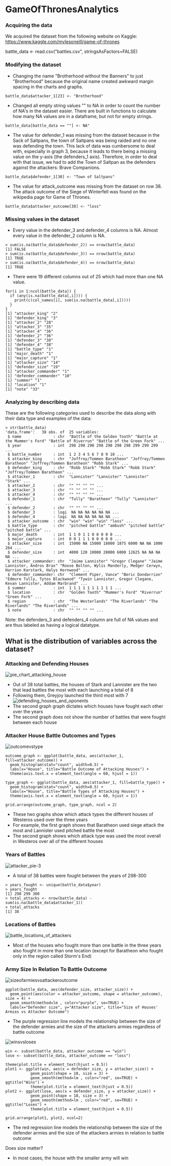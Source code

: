 # GameOfThronesAnalytics

### Acquiring the data
We acquired the dataset from the following website on Kaggle: https://www.kaggle.com/mylesoneill/game-of-thrones

battle_data <- read.csv("battles.csv", stringsAsFactors=FALSE)

### Modifying the dataset
* Changing the name "Brotherhood without the Banners" to just "Brotherhood" because the original name created awkward margin spacing in the charts and graphs. 
```{r }
battle_data$attacker_1[23] <- "Brotherhood"
```

* Changed all empty string values "" to NA in order to count the number of NA's in the dataset easier. There are built in functions to calculate how many NA values are in a dataframe, but not for empty strings. 
```{r }
battle_data[battle_data == ""] <- NA"
```

* The value for defender_1 was missing from the dataset because in the Sack of Saltpans, the town of Saltpans was being raided and no one was defending the town. This lack of data was cumbersome to deal with, especially in graph 3, because it leads to there being a missing value on the y-axis (the defenders_1 axis). Therefore, in order to deal with that issue, we had to add the Town of Saltpan as the defenders against the attackers: Brave Companions. 
```{r }
battle_data$defender_1[30] <- "Town of Saltpans"
```

* The value for attack_outcome was missing from the dataset on row 38. The attack outcome of the Siege of Winterfell was found on the wikipedia page for Game of Thrones. 
```{r }
battle_data$attacker_outcome[38] <- "loss"
```
 
### Missing values in the dataset
* Every value in the defender_3 and defender_4 columns is NA. Almost every value in the defender_2 column is NA. 
```{r}
> sum(is.na(battle_data$defender_2)) == nrow(battle_data)
[1] FALSE
> sum(is.na(battle_data$defender_3)) == nrow(battle_data)
[1] TRUE
> sum(is.na(battle_data$defender_4)) == nrow(battle_data)
[1] TRUE
```
* There were 19 different columns out of 25 which had more than one NA value. 
```{r}
for(i in 1:ncol(battle_data)) {
  if (any(is.na(battle_data[,i]))) {
    print(c(col_names[i], sum(is.na(battle_data[,i]))))
  }
}
[1] "attacker_king" "2"            
[1] "defender_king" "3"            
[1] "attacker_2" "28"        
[1] "attacker_3" "35"        
[1] "attacker_4" "36"        
[1] "defender_2" "36"        
[1] "defender_3" "38"        
[1] "defender_4" "38"        
[1] "battle_type" "1"          
[1] "major_death" "1"          
[1] "major_capture" "1"            
[1] "attacker_size" "14"           
[1] "defender_size" "19"           
[1] "attacker_commander" "1"                 
[1] "defender_commander" "10"                
[1] "summer" "1"     
[1] "location" "1"       
[1] "note" "33"  
```

### Analyzing by describing data 

These are the following categories used to describe the data along with their data type and examples of the data: 
```{r}
> str(battle_data)
'data.frame':	38 obs. of  25 variables:
 $ name              : chr  "Battle of the Golden Tooth" "Battle at the Mummer's Ford" "Battle of Riverrun" "Battle of the Green Fork" ...
 $ year              : int  298 298 298 298 298 298 298 299 299 299 ...
 $ battle_number     : int  1 2 3 4 5 6 7 8 9 10 ...
 $ attacker_king     : chr  "Joffrey/Tommen Baratheon" "Joffrey/Tommen Baratheon" "Joffrey/Tommen Baratheon" "Robb Stark" ...
 $ defender_king     : chr  "Robb Stark" "Robb Stark" "Robb Stark" "Joffrey/Tommen Baratheon" ...
 $ attacker_1        : chr  "Lannister" "Lannister" "Lannister" "Stark" ...
 $ attacker_2        : chr  "" "" "" "" ...
 $ attacker_3        : chr  "" "" "" "" ...
 $ attacker_4        : chr  "" "" "" "" ...
 $ defender_1        : chr  "Tully" "Baratheon" "Tully" "Lannister" ...
 $ defender_2        : chr  "" "" "" "" ...
 $ defender_3        : logi  NA NA NA NA NA NA ...
 $ defender_4        : logi  NA NA NA NA NA NA ...
 $ attacker_outcome  : chr  "win" "win" "win" "loss" ...
 $ battle_type       : chr  "pitched battle" "ambush" "pitched battle" "pitched battle" ...
 $ major_death       : int  1 1 0 1 1 0 0 0 0 0 ...
 $ major_capture     : int  0 0 1 1 1 0 0 0 0 0 ...
 $ attacker_size     : int  15000 NA 15000 18000 1875 6000 NA NA 1000 264 ...
 $ defender_size     : int  4000 120 10000 20000 6000 12625 NA NA NA NA ...
 $ attacker_commander: chr  "Jaime Lannister" "Gregor Clegane" "Jaime Lannister, Andros Brax" "Roose Bolton, Wylis Manderly, Medger Cerwyn, Harrion Karstark, Halys Hornwood" ...
 $ defender_commander: chr  "Clement Piper, Vance" "Beric Dondarrion" "Edmure Tully, Tytos Blackwood" "Tywin Lannister, Gregor Clegane, Kevan Lannister, Addam Marbrand" ...
 $ summer            : int  1 1 1 1 1 1 1 1 1 1 ...
 $ location          : chr  "Golden Tooth" "Mummer's Ford" "Riverrun" "Green Fork" ...
 $ region            : chr  "The Westerlands" "The Riverlands" "The Riverlands" "The Riverlands" ...
 $ note              : chr  "" "" "" "" ...
 ```
 
 Note: the defenders_3 and defenders_4 column are full of NA values and are thus labeled as having a logical datatype. 
 
 ## What is the distribution of variables across the dataset?

### Attacking and Defending Houses
![pie_chart_attacking_house](https://user-images.githubusercontent.com/8938974/42578080-c96740a4-84f3-11e8-9882-51eccbbb7a1d.png)
* Out of 38 total battles, the houses of Stark and Lannister are the two that lead battles the most with each launching a total of 8
* Following them, Greyjoy launched the third most with 7
![defending_houses_and_oponents](https://user-images.githubusercontent.com/8938974/43089964-133fd770-8e74-11e8-924e-2177ccddb036.jpeg)
* The second graph graph dictates which houses have fought each other over the years 
* The second graph does not show the number of battles that were fought between each house

### Attacker House Battle Outcomes and Types
![outcomevstype](https://user-images.githubusercontent.com/8938974/43089100-d5e4667c-8e71-11e8-83a6-66702974c8c7.jpeg)
```{r } 
outcome_graph <- ggplot(battle_data, aes(attacker_1, fill=attacker_outcome)) +
  geom_histogram(stat="count", width=0.5) +
  labs(x="House", title="Battle Outcome of Attacking Houses") +
  theme(axis.text.x = element_text(angle = 60, hjust = 1))

type_graph <- ggplot(battle_data, aes(attacker_1, fill=battle_type)) +
  geom_histogram(stat="count", width=0.5) +
  labs(x="House", title="Battle Types of Attacking Houses") +
  theme(axis.text.x = element_text(angle = 60, hjust = 1))

grid.arrange(outcome_graph, type_graph, ncol = 2)
```

* These two graphs show which attack types the different houses of Westeros used over the three years
* For example, the first graph shows that Baratheon used siege attack the most and Lannister used pitched battle the most
* The second graph shows which attack type was used the most overall in Westeros over all of the different houses

### Years of Battles
![attacker_pie-3](https://user-images.githubusercontent.com/8938974/42729836-4a7e5742-87b3-11e8-99e2-22ebc55683c8.png)

* A total of 38 battles were fought between the years of 298-300
```{r} 
> years_fought <- unique(battle_data$year)
> years_fought
[1] 298 299 300 
> total_attacks <- nrow(battle_data) - sum(is.na(battle_data$attacker_1))
> total_attacks
[1] 38
```

### Locations of Battles
![battle_locations_of_attackers](https://user-images.githubusercontent.com/8938974/43093825-2ca53646-8e7f-11e8-816d-8ab068d2c902.jpeg)
* Most of the houses who fought more than one battle in the three years also fought in more than one location (except for Baratheon who fought only in the region called Storm's End)

### Army Size In Relation To Battle Outcome
![sizeofarmiesvsattackeroutcome](https://user-images.githubusercontent.com/8938974/43091322-c4bc03fe-8e77-11e8-98e5-28c7fa891d7e.jpeg)
```{r }
ggplot(battle_data, aes(defender_size, attacker_size)) +
  geom_point(aes(color = attacker_outcome, shape = attacker_outcome), size = 4) +
  geom_smooth(method=lm , color="purple", se=TRUE) + 
  labs(x="Defender size", y="Attacker size", title="Size of Houses' Armies vs Attacker Outcome") 
```
* The purple regression line models the relationship between the size of the defender armies and the size of the attackers armies regardless of battle outcome

![winsvsloses](https://user-images.githubusercontent.com/8938974/43087953-05908f02-8e6f-11e8-864e-2c09948ccf4f.jpeg)

```{r }
win <- subset(battle_data, attacker_outcome == "win")
lose <- subset(battle_data, attacker_outcome == "loss")

theme(plot.title = element_text(hjust = 0.5))
plot1 <- ggplot(win, aes(x = defender_size, y = attacker_size)) + 
           geom_point(shape = 18, size = 3) + 
           geom_smooth(method=lm , color="red", se=TRUE) + ggtitle("Wins") + 
           theme(plot.title = element_text(hjust = 0.5))
plot2 <- ggplot(lose, aes(x = defender_size, y = attacker_size)) + 
           geom_point(shape = 18, size = 3) + 
           geom_smooth(method=lm , color="red", se=TRUE) + ggtitle("Loses") + 
           theme(plot.title = element_text(hjust = 0.5))
           
grid.arrange(plot1, plot2, ncol=2)
```
* The red regression line models the relationship between the size of the defender armies and the size of the attackers armies in relation to battle outcome

Does size matter?
* In most cases, the house with the smaller army will win


